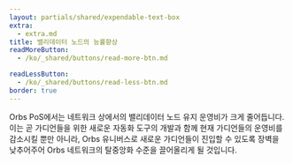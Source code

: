 ```yaml
---
layout: partials/shared/expendable-text-box
extra:
  - extra.md
title: 밸리데이터 노드의 능률향상
readMoreButton:
  - /ko/_shared/buttons/read-more-btn.md

readLessButton:
  - /ko/_shared/buttons/read-less-btn.md
border: true
---
```


Orbs PoS에서는 네트워크 상에서의 밸리데이터 노드 유지 운영비가 크게 줄어듭니다. 이는 곧 가디언들을 위한 새로운 자동화 도구의 개발과 함께 현재 가디언들의 운영비를 감소시킬 뿐만 아니라, Orbs 유니버스로 새로운 가디언들이 진입할 수 있도록 장벽을 낮추어주어 Orbs 네트워크의 탈중앙화 수준을 끌어올리게 될 것입니다.
